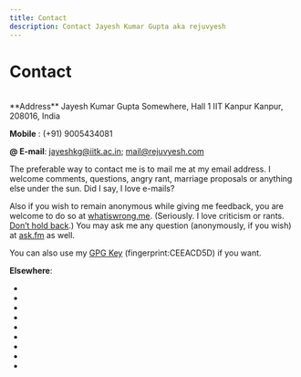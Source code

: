 ```yaml
---
title: Contact
description: Contact Jayesh Kumar Gupta aka rejuvyesh
---
```


Contact
=======

</br>
<span class="icon-envelop" aria-hidden="true" style="color:#005580;"></span> **Address**   
Jayesh Kumar Gupta   
Somewhere, Hall 1
IIT Kanpur   
Kanpur, 208016, India


<span class="icon-mobile" aria-hidden="true" style="color:#005580;"></span>**Mobile** : (+91)    9005434081

**@ E-mail**:
<jayeshkg@iitk.ac.in>; <mail@rejuvyesh.com>

The preferable way to contact me is to mail me at my email address. I welcome comments, questions, angry rant, marriage proposals or anything else under the sun. Did I say, I love e-mails?

Also if you wish to remain anonymous while giving me feedback, you are welcome to do so at [whatiswrong.me](http://whatiswrongwith.me/rejuvyesh). (Seriously. I love criticism or rants. [Don’t hold back](http://web.archive.org/web/20130426112421/http://sl4.org/crocker.html).) You may ask me any question (anonymously, if you wish) at [ask.fm](http://ask.fm/rejuvyesh) as well.

You can also use my [GPG Key](/rejuvyesh.key) (fingerprint:CEEACD5D) if you want.

**Elsewhere**:

<ul class="social">
<li><a href="https://plus.google.com/105860864855598040575/posts" title="Google Plus"aria-hidden="true" class="icon-google-plus" style="color:#d64937;"></a></li>
<li><a href="https://www.facebook.com/jayesh.k.gupta" title="Facebook"aria-hidden="true" class="icon-facebook" style="color:#3b5997;"></a></li>
<li><a href="https://twitter.com/rejuvyesh" title="Twitter" aria-hidden="true" class="icon-twitter" style="color:#41b7d8;"></a></li>
<li><a href="https://www.youtube.com/channel/UCaaAgWuJvm3xS_G3SRoNEBA" title="Youtube" aria-hidden="true" class="icon-youtube" style="color:#c4302b;"></a></li>
<li><a href="https://github.com/rejuvyesh" title="Github" aria-hidden="true" class="icon-github" style="color:#171515;"></a></li>
<li><a href="http://www.last.fm/user/rejuvyesh" title="Last.FM" aria-hidden="true" class="icon-lastfm" style="color:#c3000d;"></a></li>
<li><a href="http://in.linkedin.com/pub/jayesh-kumar-gupta/46/6ba/1b8" title="Linkedin" aria-hidden="true" class="icon-linkedin" style="color:#0073b2;"></a></li>
<li><a href="https://secure.flickr.com/photos/rejuvyesh/" title="Flickr" aria-hidden="true" class="icon-flickr" style="color:#ff0084;"></a></li>
<li><a href="http://www.goodreads.com/rejuvyesh" title="Goodreads" aria-hidden="true" class="icon-books" style="color:#382110;"></a></li>
</ul>
